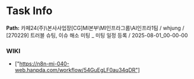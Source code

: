 # Task Info

**Path:** 카페24(주)\본사사업장\[CG]MI본부\MI인프라그룹\AI인프라1팀 / whjung / [270229] 트러블 슈팅, 이슈 해소 미팅 _ 미팅 일정 등록 / 2025-08-01_00-00-00

### WIKI
- ["https://n8n-mi-040-web.hanpda.com/workflow/54GuEgLF0au34qDR"]

